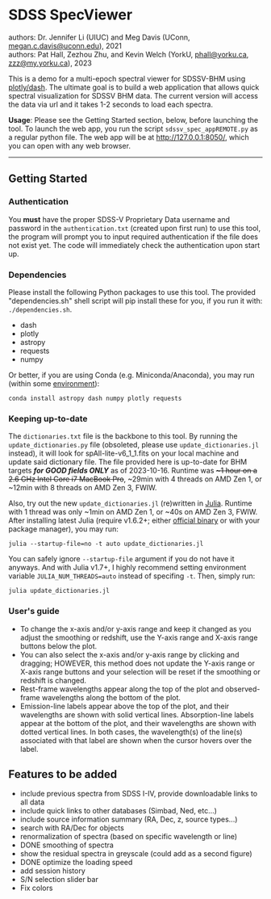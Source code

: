 # SDSS SpecViewer
authors: Dr. Jennifer Li (UIUC) and Meg Davis (UConn, <megan.c.davis@uconn.edu>), 2021 <br />
authors: Pat Hall, Zezhou Zhu, and Kevin Welch (YorkU, <phall@yorku.ca>, <zzz@my.yorku.ca>), 2023

This is a demo for a multi-epoch spectral viewer for SDSSV-BHM using [plotly/dash](https://dash.plotly.com/). The ultimate goal is to build a web application that allows quick spectral visualization for SDSSV BHM data. The current version will access the data via url and it takes 1-2 seconds to load each spectra.

**Usage**: Please see the Getting Started section, below, before launching the tool. To launch the web app, you run the script `sdssv_spec_appREMOTE.py` as a regular python file. The web app will be at <http://127.0.0.1:8050/>, which you can open with any web browser.

---
## Getting Started

### Authentication

You **must** have the proper SDSS-V Proprietary Data username and password in the `authentication.txt` (created upon first run) to use this tool, the program will prompt you to input required authentication if the file does not exist yet. The code will immediately check the authentication upon start up.

### Dependencies
Please install the following Python packages to use this tool. The provided "dependencies.sh" shell script will pip install these for you, if you run it with: `./dependencies.sh`.
- dash
- plotly
- astropy
- requests
- numpy

Or better, if you are using Conda (e.g. Miniconda/Anaconda), you may run (within some [environment](https://conda.io/projects/conda/en/latest/user-guide/tasks/manage-environments.html)):
```shell
conda install astropy dash numpy plotly requests
```

### Keeping up-to-date

The `dictionaries.txt` file is the backbone to this tool. By running the `update_dictionaries.py` file (obsoleted, please use `update_dictionaries.jl` instead), it will look for spAll-lite-v6_1_1.fits on your local machine and update said dictionary file. The file provided here is up-to-date for BHM targets ***for GOOD fields ONLY*** as of 2023-10-16. Runtime was ~~\~1 hour on a 2.6 GHz Intel Core i7 MacBook Pro~~, ~29min with 4 threads on AMD Zen 1, or ~12min with 8 threads on AMD Zen 3, FWIW.

Also, try out the new `update_dictionaries.jl` (re)written in [Julia](https://julialang.org/). Runtime with 1 thread was only ~1min on AMD Zen 1, or ~40s on AMD Zen 3, FWIW. After installing latest Julia (require v1.6.2+; either [official binary](https://julialang.org/downloads/) or with your package manager), you may run:
```shell
julia --startup-file=no -t auto update_dictionaries.jl
```
You can safely ignore `--startup-file` argument if you do not have it anyways. And with Julia v1.7+, I highly recommend setting environment variable `JULIA_NUM_THREADS=auto` instead of specifing `-t`. Then, simply run:
```shell
julia update_dictionaries.jl
```


### User's guide
- To change the x-axis and/or y-axis range and keep it changed as you adjust the smoothing or redshift, use the Y-axis range and X-axis range buttons below the plot.
- You can also select the x-axis and/or y-axis range by clicking and dragging; HOWEVER, this method does not update the Y-axis range or X-axis range buttons and your selection will be reset if the smoothing or redshift is changed.
- Rest-frame wavelengths appear along the top of the plot and observed-frame wavelengths along the bottom of the plot.
- Emission-line labels appear above the top of the plot, and their wavelengths are shown with solid vertical lines. Absorption-line labels appear at the bottom of the plot, and their wavelengths are shown with dotted vertical lines. In both cases, the wavelength(s) of the line(s) associated with that label are shown when the cursor hovers over the label.


## Features to be added
- include previous spectra from SDSS I-IV, provide downloadable links to all data
- include quick links to other databases (Simbad, Ned, etc...)
- include source information summary (RA, Dec, z, source types...)
- search with RA/Dec for objects
- renormalization of spectra (based on specific wavelength or line)
- DONE smoothing of spectra
- show the residual spectra in greyscale (could add as a second figure)
- DONE optimize the loading speed
- add session history
- S/N selection slider bar
- Fix colors

